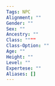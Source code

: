 ```yaml
---
Tags: NPC
Alignment: ""
Gender: ""
Sex: ""
Ancestry: ""
Class: """"
Class-Option: ""
Age: ""
Height: ""
Level: ""
Expertese: ""
Aliases: []
---
```

